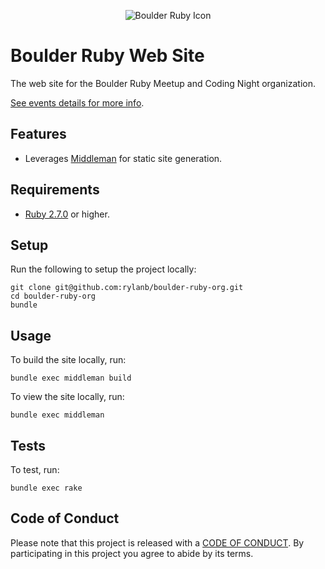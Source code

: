 <p align="center">
  <img src="https://github.com/rylanb/boulder-ruby-org/blob/master/source/images/boulder_ruby_logo.jpg" alt="Boulder Ruby Icon"/>
</p>

# Boulder Ruby Web Site

The web site for the Boulder Ruby Meetup and Coding Night organization.

[See events details for more info](https://www.meetup.com/boulder_ruby_group/events).

## Features

- Leverages [Middleman](https://middlemanapp.com) for static site generation.

## Requirements

- [Ruby 2.7.0](https://www.ruby-lang.org) or higher.

## Setup

Run the following to setup the project locally:

    git clone git@github.com:rylanb/boulder-ruby-org.git
    cd boulder-ruby-org
    bundle

## Usage

To build the site locally, run:

    bundle exec middleman build

To view the site locally, run:

    bundle exec middleman

## Tests

To test, run:

    bundle exec rake

## Code of Conduct

Please note that this project is released with a [CODE OF CONDUCT](CODE_OF_CONDUCT.md). By
participating in this project you agree to abide by its terms.
